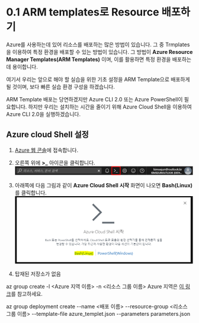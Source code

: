 # 0.1 ARM templates로 Resource 배포하기
Azure를 사용하는데 있어 리소스를 배포하는 많은 방법이 있습니다. 그 중 Trmplates을 이용하여 특정 환경을 배포할 수 있는 방법이 있습니다. 그 방법이 **Azure Resource Manager Templates(ARM Templates)** 이며, 이를 활용하면 특정 환경을 배포하는데 용이합니다.

여기서 우리는 앞으로 해야 할 실습을 위한 기초 설정을 ARM Template으로 배포하게 될 것이며, 보다 빠른 실습 환경 구성을 하겠습니다. 

ARM Template 배포는 당연하겠지만 Azure CLI 2.0 또는 Azure PowerShell이 필요합니다. 하지만 우리는 설치하는 시간을 줄이기 위해 Azure Cloud Shell을 이용하여 Azure CLI 2.0을 실행하겠습니다.

## Azure cloud Shell 설정
1. [Azure 웹 콘솔](https://portal.azure.com)에 접속합니다.

2. 오른쪽 위에 **>_** 아이콘을 클릭합니다.
![Azure Cloud Shell Icon](./image/0.1_Azure_Cloud_Shell_Icon.png)

3. 아래쪽에 다음 그림과 같이 **Azure Cloud Shell 시작** 화면이 나오면 **Bash(Linux)** 를 클릭합니다.
![Azure Cloud Shell init](./image/0.1_Azure_Cloud_Shell_init.png)

4. 탑재된 저장소가 없음


az group create -l <Azure 지역 이름> -n <리소스 그룹 이름>
Azure 지역은 [이 링크](https://github.com/krazure/hands-on-lab/blob/master/SAL%201704%20IaaS%20%EC%95%8C%EC%95%84%EB%B3%B4%EA%B8%B0%20-%20Global%20Azure%20BootCamp%202017/1.1%20%EB%A6%AC%EC%86%8C%EC%8A%A4%20%EA%B7%B8%EB%A3%B9%20%EB%A7%8C%EB%93%A4%EA%B8%B0.md#azure-%EC%A7%80%EC%97%AD)를 참고하세요.

az group deployment create --name <배포 이름> --resource-group <리소스 그룹 이름> --template-file azure_templet.json --parameters parameters.json